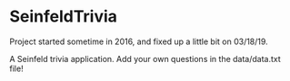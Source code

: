# SeinfeldTrivia

Project started sometime in 2016, and fixed up a little bit on 03/18/19.

A Seinfeld trivia application. Add your own questions in the data/data.txt file!
